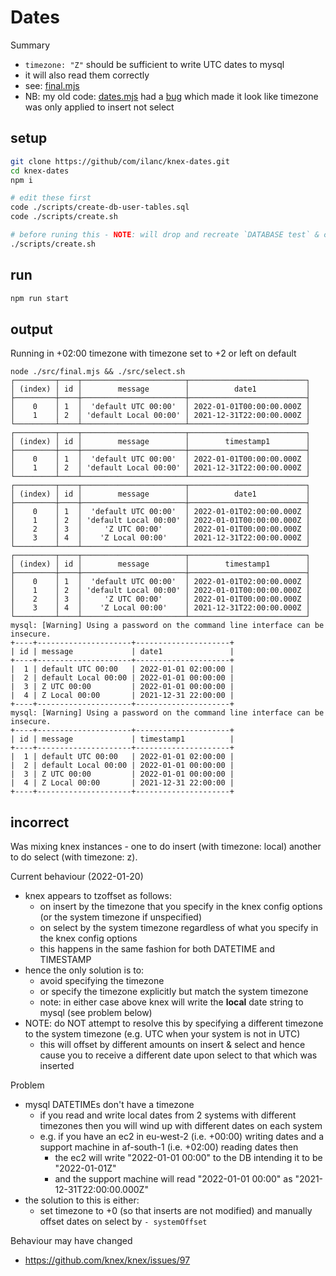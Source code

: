 # Dates

Summary

- `timezone: "Z"` should be sufficient to write UTC dates to mysql
- it will also read them correctly
- see: [final.mjs](./src/final.mjs)
- NB: my old code: [dates.mjs](./src/dates.mjs) had a [bug](#incorrect) which made it look like timezone was only applied to insert not select

## setup

```sh
git clone https://github/com/ilanc/knex-dates.git
cd knex-dates
npm i

# edit these first
code ./scripts/create-db-user-tables.sql
code ./scripts/create.sh

# before runing this - NOTE: will drop and recreate `DATABASE test` & create a user `test`
./scripts/create.sh
```

## run

```sh
npm run start
```

## output

Running in +02:00 timezone with timezone set to +2 or left on default

```log
node ./src/final.mjs && ./src/select.sh
┌─────────┬────┬───────────────────────┬──────────────────────────┐
│ (index) │ id │        message        │          date1           │
├─────────┼────┼───────────────────────┼──────────────────────────┤
│    0    │ 1  │  'default UTC 00:00'  │ 2022-01-01T00:00:00.000Z │
│    1    │ 2  │ 'default Local 00:00' │ 2021-12-31T22:00:00.000Z │
└─────────┴────┴───────────────────────┴──────────────────────────┘
┌─────────┬────┬───────────────────────┬──────────────────────────┐
│ (index) │ id │        message        │        timestamp1        │
├─────────┼────┼───────────────────────┼──────────────────────────┤
│    0    │ 1  │  'default UTC 00:00'  │ 2022-01-01T00:00:00.000Z │
│    1    │ 2  │ 'default Local 00:00' │ 2021-12-31T22:00:00.000Z │
└─────────┴────┴───────────────────────┴──────────────────────────┘
┌─────────┬────┬───────────────────────┬──────────────────────────┐
│ (index) │ id │        message        │          date1           │
├─────────┼────┼───────────────────────┼──────────────────────────┤
│    0    │ 1  │  'default UTC 00:00'  │ 2022-01-01T02:00:00.000Z │
│    1    │ 2  │ 'default Local 00:00' │ 2022-01-01T00:00:00.000Z │
│    2    │ 3  │     'Z UTC 00:00'     │ 2022-01-01T00:00:00.000Z │
│    3    │ 4  │    'Z Local 00:00'    │ 2021-12-31T22:00:00.000Z │
└─────────┴────┴───────────────────────┴──────────────────────────┘
┌─────────┬────┬───────────────────────┬──────────────────────────┐
│ (index) │ id │        message        │        timestamp1        │
├─────────┼────┼───────────────────────┼──────────────────────────┤
│    0    │ 1  │  'default UTC 00:00'  │ 2022-01-01T02:00:00.000Z │
│    1    │ 2  │ 'default Local 00:00' │ 2022-01-01T00:00:00.000Z │
│    2    │ 3  │     'Z UTC 00:00'     │ 2022-01-01T00:00:00.000Z │
│    3    │ 4  │    'Z Local 00:00'    │ 2021-12-31T22:00:00.000Z │
└─────────┴────┴───────────────────────┴──────────────────────────┘
mysql: [Warning] Using a password on the command line interface can be insecure.
+----+---------------------+---------------------+
| id | message             | date1               |
+----+---------------------+---------------------+
|  1 | default UTC 00:00   | 2022-01-01 02:00:00 |
|  2 | default Local 00:00 | 2022-01-01 00:00:00 |
|  3 | Z UTC 00:00         | 2022-01-01 00:00:00 |
|  4 | Z Local 00:00       | 2021-12-31 22:00:00 |
+----+---------------------+---------------------+
mysql: [Warning] Using a password on the command line interface can be insecure.
+----+---------------------+---------------------+
| id | message             | timestamp1          |
+----+---------------------+---------------------+
|  1 | default UTC 00:00   | 2022-01-01 02:00:00 |
|  2 | default Local 00:00 | 2022-01-01 00:00:00 |
|  3 | Z UTC 00:00         | 2022-01-01 00:00:00 |
|  4 | Z Local 00:00       | 2021-12-31 22:00:00 |
+----+---------------------+---------------------+
```

## incorrect

Was mixing knex instances - one to do insert (with timezone: local) another to do select (with timezone: z).

Current behaviour (2022-01-20)

- knex appears to tzoffset as follows:
  - on insert by the timezone that you specify in the knex config options (or the system timezone if unspecified)
  - on select by the system timezone regardless of what you specify in the knex config options
  - this happens in the same fashion for both DATETIME and TIMESTAMP
- hence the only solution is to:
  - avoid specifying the timezone
  - or specify the timezone explicitly but match the system timezone
  - note: in either case above knex will write the **local** date string to mysql (see problem below)
- NOTE: do NOT attempt to resolve this by specifying a different timezone to the system timezone (e.g. UTC when your system is not in UTC)
  - this will offset by different amounts on insert & select and hence cause you to receive a different date upon select to that which was inserted

Problem

- mysql DATETIMEs don't have a timezone
  - if you read and write local dates from 2 systems with different timezones then you will wind up with different dates on each system
  - e.g. if you have an ec2 in eu-west-2 (i.e. +00:00) writing dates and a support machine in af-south-1 (i.e. +02:00) reading dates then
    - the ec2 will write "2022-01-01 00:00" to the DB intending it to be "2022-01-01Z"
    - and the support machine will read "2022-01-01 00:00" as "2021-12-31T22:00:00.000Z"
- the solution to this is either:
  - set timezone to +0 (so that inserts are not modified) and manually offset dates on select by `- systemOffset`

Behaviour may have changed

- https://github.com/knex/knex/issues/97
